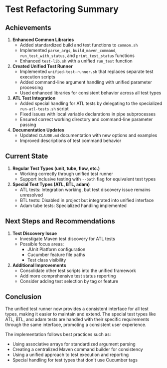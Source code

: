 # Test Refactoring Summary

## Achievements

1. **Enhanced Common Libraries**
   - Added standardized build and test functions to `common.sh`
   - Implemented `parse_args`, `build_maven_command`, `run_test_with_status`, and `print_test_status` functions
   - Enhanced `test-lib.sh` with a unified `run_test` function
2. **Created Unified Test Runner**
   - Implemented `unified-test-runner.sh` that replaces separate test execution scripts
   - Added command-line argument handling with unified parameter processing
   - Used enhanced libraries for consistent behavior across all test types
3. **ATL Test Integration**
   - Added special handling for ATL tests by delegating to the specialized `run-atl-tests.sh` script
   - Fixed issues with local variable declarations in pipe subprocesses
   - Ensured correct working directory and command-line parameter passing
4. **Documentation Updates**
   - Updated `CLAUDE.md` documentation with new options and examples
   - Improved descriptions of test command behavior

## Current State

1. **Regular Test Types (unit, tube, flow, etc.)**
   - Working correctly through unified test runner
   - Support inclusive testing with `--both` flag for equivalent test types
2. **Special Test Types (ATL, BTL, adam)**
   - ATL tests: Integration working, but test discovery issue remains unresolved
   - BTL tests: Disabled in project but integrated into unified interface
   - Adam tube tests: Specialized handling implemented

## Next Steps and Recommendations

1. **Test Discovery Issue**
   - Investigate Maven test discovery for ATL tests
   - Possible focus areas:
     - JUnit Platform configuration
     - Cucumber feature file paths
     - Test class visibility
2. **Additional Improvements**
   - Consolidate other test scripts into the unified framework
   - Add more comprehensive test status reporting
   - Consider adding test selection by tag or feature

## Conclusion

The unified test runner now provides a consistent interface for all test types, making it easier to maintain and extend. The special test types like ATL, BTL, and adam tests are handled with their specific requirements through the same interface, promoting a consistent user experience.

The implementation follows best practices such as:
- Using associative arrays for standardized argument parsing
- Creating a centralized Maven command builder for consistency
- Using a unified approach to test execution and reporting
- Special handling for test types that don't use Cucumber tags
